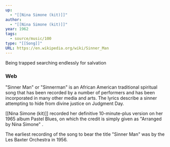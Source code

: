 ```yaml
---
up:
  - "[[Nina Simone (kit)]]"
author:
  - "[[Nina Simone (kit)]]"
year: 1962
tags:
  - source/music/100
type: "[[Song]]"
URL: https://en.wikipedia.org/wiki/Sinner_Man
---
```


Being trapped searching endlessly for salvation

### Web
"Sinner Man" or "Sinnerman" is an African American traditional spiritual song that has been recorded by a number of performers and has been incorporated in many other media and arts. The lyrics describe a sinner attempting to hide from divine justice on Judgment Day.

[[Nina Simone (kit)]] recorded her definitive 10-minute-plus version on her 1965 album Pastel Blues, on which the credit is simply given as "Arranged by Nina Simone" .

The earliest recording of the song to bear the title "Sinner Man" was by the Les Baxter Orchestra in 1956.